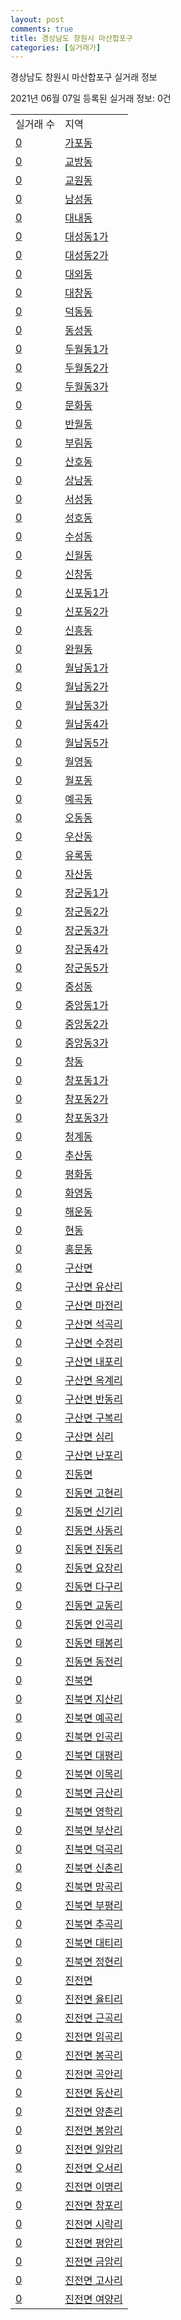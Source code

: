 ```yaml
---
layout: post
comments: true
title: 경상남도 창원시 마산합포구
categories: [실거래가]
---
```


경상남도 창원시 마산합포구 실거래 정보

2021년 06월 07일 등록된 실거래 정보: 0건


<table>
  <tr>
    <td>실거래 수</td>
    <td>지역</td>
  </tr>

  
  <tr>
    <td><a href="4812510100.html">0</a></td>
    <td><a href="4812510100.html">가포동</a></td>
  </tr>
    

  <tr>
    <td><a href="4812510200.html">0</a></td>
    <td><a href="4812510200.html">교방동</a></td>
  </tr>
    

  <tr>
    <td><a href="4812510300.html">0</a></td>
    <td><a href="4812510300.html">교원동</a></td>
  </tr>
    

  <tr>
    <td><a href="4812510400.html">0</a></td>
    <td><a href="4812510400.html">남성동</a></td>
  </tr>
    

  <tr>
    <td><a href="4812510500.html">0</a></td>
    <td><a href="4812510500.html">대내동</a></td>
  </tr>
    

  <tr>
    <td><a href="4812510600.html">0</a></td>
    <td><a href="4812510600.html">대성동1가</a></td>
  </tr>
    

  <tr>
    <td><a href="4812510700.html">0</a></td>
    <td><a href="4812510700.html">대성동2가</a></td>
  </tr>
    

  <tr>
    <td><a href="4812510800.html">0</a></td>
    <td><a href="4812510800.html">대외동</a></td>
  </tr>
    

  <tr>
    <td><a href="4812510900.html">0</a></td>
    <td><a href="4812510900.html">대창동</a></td>
  </tr>
    

  <tr>
    <td><a href="4812511000.html">0</a></td>
    <td><a href="4812511000.html">덕동동</a></td>
  </tr>
    

  <tr>
    <td><a href="4812511100.html">0</a></td>
    <td><a href="4812511100.html">동성동</a></td>
  </tr>
    

  <tr>
    <td><a href="4812511200.html">0</a></td>
    <td><a href="4812511200.html">두월동1가</a></td>
  </tr>
    

  <tr>
    <td><a href="4812511300.html">0</a></td>
    <td><a href="4812511300.html">두월동2가</a></td>
  </tr>
    

  <tr>
    <td><a href="4812511400.html">0</a></td>
    <td><a href="4812511400.html">두월동3가</a></td>
  </tr>
    

  <tr>
    <td><a href="4812511500.html">0</a></td>
    <td><a href="4812511500.html">문화동</a></td>
  </tr>
    

  <tr>
    <td><a href="4812511600.html">0</a></td>
    <td><a href="4812511600.html">반월동</a></td>
  </tr>
    

  <tr>
    <td><a href="4812511700.html">0</a></td>
    <td><a href="4812511700.html">부림동</a></td>
  </tr>
    

  <tr>
    <td><a href="4812511800.html">0</a></td>
    <td><a href="4812511800.html">산호동</a></td>
  </tr>
    

  <tr>
    <td><a href="4812511900.html">0</a></td>
    <td><a href="4812511900.html">상남동</a></td>
  </tr>
    

  <tr>
    <td><a href="4812512000.html">0</a></td>
    <td><a href="4812512000.html">서성동</a></td>
  </tr>
    

  <tr>
    <td><a href="4812512100.html">0</a></td>
    <td><a href="4812512100.html">성호동</a></td>
  </tr>
    

  <tr>
    <td><a href="4812512200.html">0</a></td>
    <td><a href="4812512200.html">수성동</a></td>
  </tr>
    

  <tr>
    <td><a href="4812512300.html">0</a></td>
    <td><a href="4812512300.html">신월동</a></td>
  </tr>
    

  <tr>
    <td><a href="4812512400.html">0</a></td>
    <td><a href="4812512400.html">신창동</a></td>
  </tr>
    

  <tr>
    <td><a href="4812512500.html">0</a></td>
    <td><a href="4812512500.html">신포동1가</a></td>
  </tr>
    

  <tr>
    <td><a href="4812512600.html">0</a></td>
    <td><a href="4812512600.html">신포동2가</a></td>
  </tr>
    

  <tr>
    <td><a href="4812512700.html">0</a></td>
    <td><a href="4812512700.html">신흥동</a></td>
  </tr>
    

  <tr>
    <td><a href="4812512800.html">0</a></td>
    <td><a href="4812512800.html">완월동</a></td>
  </tr>
    

  <tr>
    <td><a href="4812512900.html">0</a></td>
    <td><a href="4812512900.html">월남동1가</a></td>
  </tr>
    

  <tr>
    <td><a href="4812513000.html">0</a></td>
    <td><a href="4812513000.html">월남동2가</a></td>
  </tr>
    

  <tr>
    <td><a href="4812513100.html">0</a></td>
    <td><a href="4812513100.html">월남동3가</a></td>
  </tr>
    

  <tr>
    <td><a href="4812513200.html">0</a></td>
    <td><a href="4812513200.html">월남동4가</a></td>
  </tr>
    

  <tr>
    <td><a href="4812513300.html">0</a></td>
    <td><a href="4812513300.html">월남동5가</a></td>
  </tr>
    

  <tr>
    <td><a href="4812513400.html">0</a></td>
    <td><a href="4812513400.html">월영동</a></td>
  </tr>
    

  <tr>
    <td><a href="4812513500.html">0</a></td>
    <td><a href="4812513500.html">월포동</a></td>
  </tr>
    

  <tr>
    <td><a href="4812513600.html">0</a></td>
    <td><a href="4812513600.html">예곡동</a></td>
  </tr>
    

  <tr>
    <td><a href="4812513700.html">0</a></td>
    <td><a href="4812513700.html">오동동</a></td>
  </tr>
    

  <tr>
    <td><a href="4812513800.html">0</a></td>
    <td><a href="4812513800.html">우산동</a></td>
  </tr>
    

  <tr>
    <td><a href="4812513900.html">0</a></td>
    <td><a href="4812513900.html">유록동</a></td>
  </tr>
    

  <tr>
    <td><a href="4812514000.html">0</a></td>
    <td><a href="4812514000.html">자산동</a></td>
  </tr>
    

  <tr>
    <td><a href="4812514100.html">0</a></td>
    <td><a href="4812514100.html">장군동1가</a></td>
  </tr>
    

  <tr>
    <td><a href="4812514200.html">0</a></td>
    <td><a href="4812514200.html">장군동2가</a></td>
  </tr>
    

  <tr>
    <td><a href="4812514300.html">0</a></td>
    <td><a href="4812514300.html">장군동3가</a></td>
  </tr>
    

  <tr>
    <td><a href="4812514400.html">0</a></td>
    <td><a href="4812514400.html">장군동4가</a></td>
  </tr>
    

  <tr>
    <td><a href="4812514500.html">0</a></td>
    <td><a href="4812514500.html">장군동5가</a></td>
  </tr>
    

  <tr>
    <td><a href="4812514600.html">0</a></td>
    <td><a href="4812514600.html">중성동</a></td>
  </tr>
    

  <tr>
    <td><a href="4812514700.html">0</a></td>
    <td><a href="4812514700.html">중앙동1가</a></td>
  </tr>
    

  <tr>
    <td><a href="4812514800.html">0</a></td>
    <td><a href="4812514800.html">중앙동2가</a></td>
  </tr>
    

  <tr>
    <td><a href="4812514900.html">0</a></td>
    <td><a href="4812514900.html">중앙동3가</a></td>
  </tr>
    

  <tr>
    <td><a href="4812515000.html">0</a></td>
    <td><a href="4812515000.html">창동</a></td>
  </tr>
    

  <tr>
    <td><a href="4812515100.html">0</a></td>
    <td><a href="4812515100.html">창포동1가</a></td>
  </tr>
    

  <tr>
    <td><a href="4812515200.html">0</a></td>
    <td><a href="4812515200.html">창포동2가</a></td>
  </tr>
    

  <tr>
    <td><a href="4812515300.html">0</a></td>
    <td><a href="4812515300.html">창포동3가</a></td>
  </tr>
    

  <tr>
    <td><a href="4812515400.html">0</a></td>
    <td><a href="4812515400.html">청계동</a></td>
  </tr>
    

  <tr>
    <td><a href="4812515500.html">0</a></td>
    <td><a href="4812515500.html">추산동</a></td>
  </tr>
    

  <tr>
    <td><a href="4812515600.html">0</a></td>
    <td><a href="4812515600.html">평화동</a></td>
  </tr>
    

  <tr>
    <td><a href="4812515700.html">0</a></td>
    <td><a href="4812515700.html">화영동</a></td>
  </tr>
    

  <tr>
    <td><a href="4812515800.html">0</a></td>
    <td><a href="4812515800.html">해운동</a></td>
  </tr>
    

  <tr>
    <td><a href="4812515900.html">0</a></td>
    <td><a href="4812515900.html">현동</a></td>
  </tr>
    

  <tr>
    <td><a href="4812516000.html">0</a></td>
    <td><a href="4812516000.html">홍문동</a></td>
  </tr>
    

  <tr>
    <td><a href="4812531000.html">0</a></td>
    <td><a href="4812531000.html">구산면</a></td>
  </tr>
    

  <tr>
    <td><a href="4812531021.html">0</a></td>
    <td><a href="4812531021.html">구산면 유산리</a></td>
  </tr>
    

  <tr>
    <td><a href="4812531022.html">0</a></td>
    <td><a href="4812531022.html">구산면 마전리</a></td>
  </tr>
    

  <tr>
    <td><a href="4812531023.html">0</a></td>
    <td><a href="4812531023.html">구산면 석곡리</a></td>
  </tr>
    

  <tr>
    <td><a href="4812531024.html">0</a></td>
    <td><a href="4812531024.html">구산면 수정리</a></td>
  </tr>
    

  <tr>
    <td><a href="4812531025.html">0</a></td>
    <td><a href="4812531025.html">구산면 내포리</a></td>
  </tr>
    

  <tr>
    <td><a href="4812531026.html">0</a></td>
    <td><a href="4812531026.html">구산면 옥계리</a></td>
  </tr>
    

  <tr>
    <td><a href="4812531027.html">0</a></td>
    <td><a href="4812531027.html">구산면 반동리</a></td>
  </tr>
    

  <tr>
    <td><a href="4812531028.html">0</a></td>
    <td><a href="4812531028.html">구산면 구복리</a></td>
  </tr>
    

  <tr>
    <td><a href="4812531029.html">0</a></td>
    <td><a href="4812531029.html">구산면 심리</a></td>
  </tr>
    

  <tr>
    <td><a href="4812531030.html">0</a></td>
    <td><a href="4812531030.html">구산면 난포리</a></td>
  </tr>
    

  <tr>
    <td><a href="4812532000.html">0</a></td>
    <td><a href="4812532000.html">진동면</a></td>
  </tr>
    

  <tr>
    <td><a href="4812532021.html">0</a></td>
    <td><a href="4812532021.html">진동면 고현리</a></td>
  </tr>
    

  <tr>
    <td><a href="4812532022.html">0</a></td>
    <td><a href="4812532022.html">진동면 신기리</a></td>
  </tr>
    

  <tr>
    <td><a href="4812532023.html">0</a></td>
    <td><a href="4812532023.html">진동면 사동리</a></td>
  </tr>
    

  <tr>
    <td><a href="4812532024.html">0</a></td>
    <td><a href="4812532024.html">진동면 진동리</a></td>
  </tr>
    

  <tr>
    <td><a href="4812532025.html">0</a></td>
    <td><a href="4812532025.html">진동면 요장리</a></td>
  </tr>
    

  <tr>
    <td><a href="4812532026.html">0</a></td>
    <td><a href="4812532026.html">진동면 다구리</a></td>
  </tr>
    

  <tr>
    <td><a href="4812532027.html">0</a></td>
    <td><a href="4812532027.html">진동면 교동리</a></td>
  </tr>
    

  <tr>
    <td><a href="4812532028.html">0</a></td>
    <td><a href="4812532028.html">진동면 인곡리</a></td>
  </tr>
    

  <tr>
    <td><a href="4812532029.html">0</a></td>
    <td><a href="4812532029.html">진동면 태봉리</a></td>
  </tr>
    

  <tr>
    <td><a href="4812532030.html">0</a></td>
    <td><a href="4812532030.html">진동면 동전리</a></td>
  </tr>
    

  <tr>
    <td><a href="4812533000.html">0</a></td>
    <td><a href="4812533000.html">진북면</a></td>
  </tr>
    

  <tr>
    <td><a href="4812533021.html">0</a></td>
    <td><a href="4812533021.html">진북면 지산리</a></td>
  </tr>
    

  <tr>
    <td><a href="4812533022.html">0</a></td>
    <td><a href="4812533022.html">진북면 예곡리</a></td>
  </tr>
    

  <tr>
    <td><a href="4812533023.html">0</a></td>
    <td><a href="4812533023.html">진북면 인곡리</a></td>
  </tr>
    

  <tr>
    <td><a href="4812533024.html">0</a></td>
    <td><a href="4812533024.html">진북면 대평리</a></td>
  </tr>
    

  <tr>
    <td><a href="4812533025.html">0</a></td>
    <td><a href="4812533025.html">진북면 이목리</a></td>
  </tr>
    

  <tr>
    <td><a href="4812533026.html">0</a></td>
    <td><a href="4812533026.html">진북면 금산리</a></td>
  </tr>
    

  <tr>
    <td><a href="4812533027.html">0</a></td>
    <td><a href="4812533027.html">진북면 영학리</a></td>
  </tr>
    

  <tr>
    <td><a href="4812533028.html">0</a></td>
    <td><a href="4812533028.html">진북면 부산리</a></td>
  </tr>
    

  <tr>
    <td><a href="4812533029.html">0</a></td>
    <td><a href="4812533029.html">진북면 덕곡리</a></td>
  </tr>
    

  <tr>
    <td><a href="4812533030.html">0</a></td>
    <td><a href="4812533030.html">진북면 신촌리</a></td>
  </tr>
    

  <tr>
    <td><a href="4812533031.html">0</a></td>
    <td><a href="4812533031.html">진북면 망곡리</a></td>
  </tr>
    

  <tr>
    <td><a href="4812533032.html">0</a></td>
    <td><a href="4812533032.html">진북면 부평리</a></td>
  </tr>
    

  <tr>
    <td><a href="4812533033.html">0</a></td>
    <td><a href="4812533033.html">진북면 추곡리</a></td>
  </tr>
    

  <tr>
    <td><a href="4812533034.html">0</a></td>
    <td><a href="4812533034.html">진북면 대티리</a></td>
  </tr>
    

  <tr>
    <td><a href="4812533035.html">0</a></td>
    <td><a href="4812533035.html">진북면 정현리</a></td>
  </tr>
    

  <tr>
    <td><a href="4812534000.html">0</a></td>
    <td><a href="4812534000.html">진전면</a></td>
  </tr>
    

  <tr>
    <td><a href="4812534021.html">0</a></td>
    <td><a href="4812534021.html">진전면 율티리</a></td>
  </tr>
    

  <tr>
    <td><a href="4812534022.html">0</a></td>
    <td><a href="4812534022.html">진전면 근곡리</a></td>
  </tr>
    

  <tr>
    <td><a href="4812534023.html">0</a></td>
    <td><a href="4812534023.html">진전면 임곡리</a></td>
  </tr>
    

  <tr>
    <td><a href="4812534024.html">0</a></td>
    <td><a href="4812534024.html">진전면 봉곡리</a></td>
  </tr>
    

  <tr>
    <td><a href="4812534025.html">0</a></td>
    <td><a href="4812534025.html">진전면 곡안리</a></td>
  </tr>
    

  <tr>
    <td><a href="4812534026.html">0</a></td>
    <td><a href="4812534026.html">진전면 동산리</a></td>
  </tr>
    

  <tr>
    <td><a href="4812534027.html">0</a></td>
    <td><a href="4812534027.html">진전면 양촌리</a></td>
  </tr>
    

  <tr>
    <td><a href="4812534028.html">0</a></td>
    <td><a href="4812534028.html">진전면 봉암리</a></td>
  </tr>
    

  <tr>
    <td><a href="4812534029.html">0</a></td>
    <td><a href="4812534029.html">진전면 일암리</a></td>
  </tr>
    

  <tr>
    <td><a href="4812534030.html">0</a></td>
    <td><a href="4812534030.html">진전면 오서리</a></td>
  </tr>
    

  <tr>
    <td><a href="4812534031.html">0</a></td>
    <td><a href="4812534031.html">진전면 이명리</a></td>
  </tr>
    

  <tr>
    <td><a href="4812534032.html">0</a></td>
    <td><a href="4812534032.html">진전면 창포리</a></td>
  </tr>
    

  <tr>
    <td><a href="4812534033.html">0</a></td>
    <td><a href="4812534033.html">진전면 시락리</a></td>
  </tr>
    

  <tr>
    <td><a href="4812534034.html">0</a></td>
    <td><a href="4812534034.html">진전면 평암리</a></td>
  </tr>
    

  <tr>
    <td><a href="4812534035.html">0</a></td>
    <td><a href="4812534035.html">진전면 금암리</a></td>
  </tr>
    

  <tr>
    <td><a href="4812534036.html">0</a></td>
    <td><a href="4812534036.html">진전면 고사리</a></td>
  </tr>
    

  <tr>
    <td><a href="4812534037.html">0</a></td>
    <td><a href="4812534037.html">진전면 여양리</a></td>
  </tr>
    


</table>
    